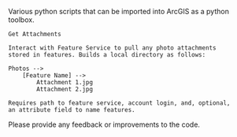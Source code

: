 Various python scripts that can be imported into ArcGIS
as a python toolbox.

~~~~~~~
Get Attachments 

Interact with Feature Service to pull any photo attachments
stored in features. Builds a local directory as follows:

Photos -->
    [Feature Name] -->
        Attachment 1.jpg
        Attachment 2.jpg

Requires path to feature service, account login, and, optional,
an attribute field to name features.

~~~~~~~

Please provide any feedback or improvements to the code.
